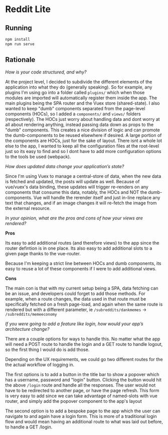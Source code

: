 # Reddit Lite

## Running

```bash
npm install
npm run serve
```

## Rationale

*How is your code structured, and why?*

At the project level, I decided to subdivide the different elements of the application into what they do (generally speaking). So for example, any plugins I'm using go into a folder called `plugins/` which when those modules are imported will automatically register them inside the app. The main plugins being the SPA router and the Vuex store (shared-state). I also wanted to keep "dumb" components separated from the page-level components (HOCs), so I added a `components/` and `views/` folders (respectively). The HOCs just worry about handling data and dont worry at all about rendering anything, instead passing data down as props to the "dumb" components. This creates a nice division of logic and can promote the dumb-components to be reused elsewhere if desired. A large portion of the components are HOCs, just for the sake of layout. There isnt a whole lot else to the app, I wanted to keep all the configuration files at the root-level just so its easy to find and so I dont have to add more configuration options to the tools be used (webpack).

*How does updated data change your application’s state?*

Since I'm using Vuex to manage a central-store of data, when the new data is fetched and updated, the posts will update as well. Because of vue/vuex's data binding, these updates will trigger re-renders on any components that consume this data, notably, the HOCs and NOT the dumb-components. Vue will handle the rerender itself and just in-line replace any text that changes, and if an image changes it will re-fetch the image from the external resource.

*In your opinion, what are the pros and cons of how your views are rendered?*

**Pros**

Its easy to add additional routes (and therefore views) to the app since the router defintion is in one place. Its also easy to add additional slots to a given page thanks to the vue-router.

Because I'm keeping a strict line between HOCs and dumb components, its easy to reuse a lot of these components if I were to add additional views.

**Cons**

The main con is that with my current setup being a SPA, data fetching can be an issue, and developers could forget to add those methods. For example, when a route changes, the data used in that route must be specifically fetched on a fresh page-load, and again when the same route is rendered but with a different parameter, ie `/subreddits/dankmemes` -> `/subreddits/memeeconomy`


*If you were going to add a feature like login, how would your app’s architecture change?*

There are a couple options for ways to handle this. No matter what the app will need a POST route to handle the login and a GET route to handle logout, so the first thing I would do is add those.

Depending on the UX requirements, we could go two different routes for the the actual workflow of logging in.

The first options is to add a button in the title bar to show a popover which has a username, password and "login" button. Clicking the button would hit the above `/login` route and handle all the responses. The user would not have to be redirected to another page, or have the page refresh. This form is very easy to add since we can take advantage of named-slots with vue router, and simply add the popover component to the app's layout

The second option is to add a bespoke page to the app which the user can navigate to and again have a login form. This is more of a traditional login flow and would mean having an additional route to what was laid out before, to handle a GET /login.